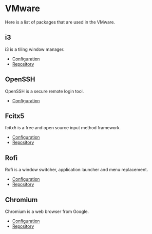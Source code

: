 # VMware

Here is a list of packages that are used in the VMware.

## i3

i3 is a tiling window manager.

- [Configuration](./nixos/specialization/i3.nix)
- [Repository](https://github.com/i3/i3)

## OpenSSH

OpenSSH is a secure remote login tool.

- [Configuration](./nixos/openssh.nix)

## Fcitx5

fcitx5 is a free and open source input method framework.

- [Configuration](./nixos/fcitx5.nix)
- [Repository](https://github.com/fcitx/fcitx5)

## Rofi

Rofi is a window switcher, application launcher and menu replacement.

- [Configuration](./nixos/rofi.nix)
- [Repository](https://github.com/davatorium/rofi)

## Chromium

Chromium is a web browser from Google.

- [Configuration](./nixos/chromium.nix)
- [Repository](https://github.com/chromium/chromium)
